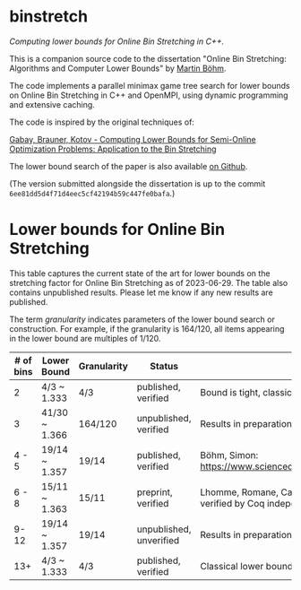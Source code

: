 # binstretch
*Computing lower bounds for Online Bin Stretching in C++.*

This is a companion source code to the dissertation "Online Bin Stretching: Algorithms
and Computer Lower Bounds" by [Martin Böhm](https://sites.google.com/cs.uni.wroc.pl/boehm/).

The code implements a parallel minimax game tree search for lower bounds on
Online Bin Stretching in C++ and OpenMPI, using dynamic programming and
extensive caching.

The code is inspired by the original techniques of:

[Gabay, Brauner, Kotov -  Computing Lower Bounds for Semi-Online Optimization Problems: Application to the Bin Stretching](https://hal.archives-ouvertes.fr/hal-00921663)

The lower bound search of the paper is also available [on Github](https://github.com/mgabay/Bin-Stretching-Lower-Bounds).

(The version submitted alongside the dissertation is up to the commit `6ee81dd5d4f71d4eec5cf42194b59c447fe0bafa`.)

# Lower bounds for Online Bin Stretching

This table captures the current state of the art for lower bounds on the stretching factor for Online Bin Stretching
as of 2023-06-29. The table also contains unpublished results. Please let me know if any new results are published.

The term *granularity* indicates parameters of the lower bound search or construction. For example, if the granularity is
164/120, all items appearing in the lower bound are multiples of 1/120.

| # of bins  | Lower Bound | Granularity | Status | Comment |
| --- | --- | --- | --- | ---|
| 2 | 4/3 ~ 1.333 | 4/3 | published, verified | Bound is tight, classical result.|
| 3 | 41/30 ~ 1.366 | 164/120 | unpublished, verified | Results in preparation (Böhm), verified by Coq. |
| 4 - 5 | 19/14 ~ 1.357 | 19/14 | published, verified | Böhm, Simon: https://www.sciencedirect.com/science/article/pii/S030439752200593X | 
| 6 - 8 | 15/11 ~ 1.363 | 15/11 | preprint, verified | Lhomme, Romane, Catusse, Brauner: https://arxiv.org/abs/2207.04931, verified by Coq independently. |
| 9-12 | 19/14 ~ 1.357 | 19/14 | unpublished, unverified | Results in preparation (Böhm), currently not verified. |
| 13+ | 4/3 ~ 1.333 | 4/3 | published, verified | Classical lower bound. | 
